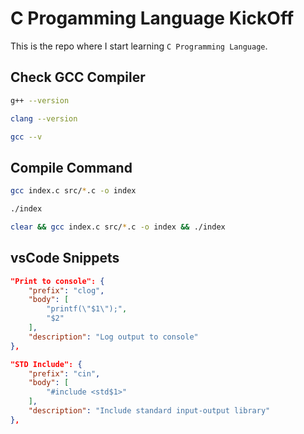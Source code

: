 # C Progamming Language KickOff

This is the repo where I start learning `C Programming Language`.

## Check GCC Compiler

```bash
g++ --version
```

```bash
clang --version
```

```bash
gcc --v
```

## Compile Command

```bash
gcc index.c src/*.c -o index
```

```bash
./index
```

```bash
clear && gcc index.c src/*.c -o index && ./index
```

## vsCode Snippets

```json
"Print to console": {
    "prefix": "clog",
    "body": [
        "printf(\"$1\");",
        "$2"
    ],
    "description": "Log output to console"
},

"STD Include": {
    "prefix": "cin",
    "body": [
        "#include <std$1>"
    ],
    "description": "Include standard input-output library"
},
```